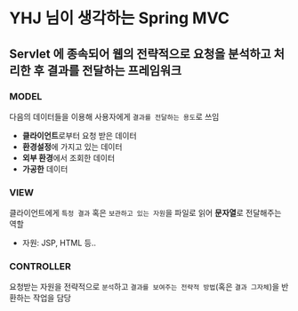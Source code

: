 # YHJ 님이 생각하는 Spring MVC

## Servlet 에 종속되어 웹의 전략적으로 요청을 분석하고 처리한 후 결과를 전달하는 프레임워크

### MODEL

다음의 데이터들을 이용해 사용자에게 `결과를 전달하는 용도`로 쓰임

- **클라이언트**로부터 요청 받은 데이터
- **환경설정**에 가지고 있는 데이터
- **외부 환경**에서 조회한 데이터
- **가공한** 데이터

### VIEW

클라이언트에게 `특정 결과` 혹은 `보관하고 있는 자원`을 파일로 읽어 **문자열**로 전달해주는 역할

- 자원: JSP, HTML 등..


### CONTROLLER

요청받는 자원을 전략적으로 `분석`하고 `결과를 보여주는 전략적 방법`(혹은 `결과 그자체`)을 반환하는 작업을 담당
